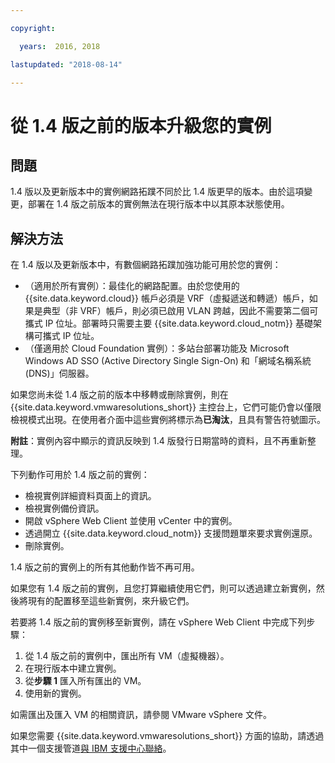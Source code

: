 ```yaml
---

copyright:

  years:  2016, 2018

lastupdated: "2018-08-14"

---
```


# 從 1.4 版之前的版本升級您的實例

## 問題

1.4 版以及更新版本中的實例網路拓蹼不同於比 1.4 版更早的版本。由於這項變更，部署在 1.4 版之前版本的實例無法在現行版本中以其原本狀態使用。

## 解決方法

在 1.4 版以及更新版本中，有數個網路拓蹼加強功能可用於您的實例：
* （適用於所有實例）：最佳化的網路配置。由於您使用的 {{site.data.keyword.cloud}} 帳戶必須是 VRF（虛擬遞送和轉遞）帳戶，如果是典型（非 VRF）帳戶，則必須已啟用 VLAN 跨越，因此不需要第二個可攜式 IP 位址。部署時只需要主要 {{site.data.keyword.cloud_notm}} 基礎架構可攜式 IP 位址。
* （僅適用於 Cloud Foundation 實例）：多站台部署功能及 Microsoft Windows AD SSO (Active Directory Single Sign-On) 和「網域名稱系統 (DNS)」伺服器。

如果您尚未從 1.4 版之前的版本中移轉或刪除實例，則在 {{site.data.keyword.vmwaresolutions_short}} 主控台上，它們可能仍會以僅限檢視模式出現。在使用者介面中這些實例將標示為**已淘汰**，且具有警告符號圖示。

**附註**：實例內容中顯示的資訊反映到 1.4 版發行日期當時的資料，且不再重新整理。

下列動作可用於 1.4 版之前的實例：
*  檢視實例詳細資料頁面上的資訊。
*  檢視實例備份資訊。
*  開啟 vSphere Web Client 並使用 vCenter 中的實例。
*  透過開立 {{site.data.keyword.cloud_notm}} 支援問題單來要求實例還原。
*  刪除實例。

1.4 版之前的實例上的所有其他動作皆不再可用。

如果您有 1.4 版之前的實例，且您打算繼續使用它們，則可以透過建立新實例，然後將現有的配置移至這些新實例，來升級它們。

若要將 1.4 版之前的實例移至新實例，請在 vSphere Web Client 中完成下列步驟：
1. 從 1.4 版之前的實例中，匯出所有 VM（虛擬機器）。
2. 在現行版本中建立實例。
3. 從**步驟 1** 匯入所有匯出的 VM。
4. 使用新的實例。

如需匯出及匯入 VM 的相關資訊，請參閱 VMware vSphere 文件。

如果您需要 {{site.data.keyword.vmwaresolutions_short}} 方面的協助，請透過其中一個支援管道[與 IBM 支援中心聯絡](trbl_support.html)。
